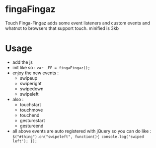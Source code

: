 fingaFingaz
===========

Touch Finga-Fingaz adds some event listeners and custom events and whatnot to browsers that support touch.
minified is 3kb


Usage
===========
- add the js
- init like so : <code>var _FF = fingaFingaz();</code>
- enjoy the new events :
	- swipeup
	- swiperight
	- swipedown
	- swipeleft
- also : 
	- touchstart
	- touchmove
	- touchend
	- gesturestart
	- gestureend
- all above events are auto registered with jQuery so you can do like :
	<code>$("#thing").on("swipeleft", function(){ console.log('swiped left'); });</code>
